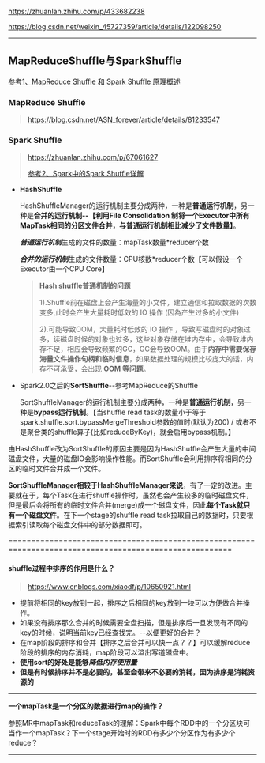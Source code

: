 https://zhuanlan.zhihu.com/p/433682238

https://blog.csdn.net/weixin_45727359/article/details/122098250

---

## MapReduceShuffle与SparkShuffle

[参考1、MapReduce Shuffle 和 Spark Shuffle 原理概述](https://www.cnblogs.com/xiaodf/p/10650921.html)

### MapReduce Shuffle

> https://blog.csdn.net/ASN_forever/article/details/81233547

### Spark Shuffle

> https://zhuanlan.zhihu.com/p/67061627
>
> [参考2、Spark中的Spark Shuffle详解](https://www.cnblogs.com/xueqiuqiu/articles/12979864.html)

- **HashShuffle**

  HashShuffleManager的运行机制主要分成两种，一种是**普通运行机制**，另一种是**合并的运行机制--【利用File Consolidation 制将一个Executor中所有MapTask相同的分区文件合并，与普通运行机制相比减少了文件数量】**。

  ***普通运行机制***生成的文件的数量：mapTask数量*reducer个数

  ***合并的运行机制***生成的文件数量：CPU核数*reducer个数【可以假设一个Executor由一个CPU Core】

  > **Hash shuffle普通机制的问题**
  >
  > 1).Shuffle前在磁盘上会产生海量的小文件，建立通信和拉取数据的次数变多,此时会产生大量耗时低效的 IO 操作 (因為产生过多的小文件)
  >
  > 2).可能导致OOM，大量耗时低效的 IO 操作 ，导致写磁盘时的对象过多，读磁盘时候的对象也过多，这些对象存储在堆内存中，会导致堆内存不足，相应会导致频繁的GC，GC会导致OOM。由于**内存中需要保存海量文件操作句柄和临时信息**，如果数据处理的规模比较庞大的话，内存不可承受，会出现 **OOM 等问题**。

- Spark2.0之后的**SortShuffle**--参考MapReduce的Shuffle

  SortShuffleManager的运行机制主要分成两种，一种是**普通运行机制**，另一种是**bypass运行机制**。【当shuffle read task的数量小于等于spark.shuffle.sort.bypassMergeThreshold参数的值时(默认为200)  /  或者不是聚合类的shuffle算子(比如reduceByKey)，就会启用bypass机制。】

  

由HashShuffle改为SortShuffle的原因主要是因为HashShuffle会产生大量的中间磁盘文件，大量的磁盘IO会影响操作性能。而SortShuffle会利用排序将相同的分区的临时文件合并成一个文件。

**SortShuffleManager相较于HashShuffleManager来说**，有了一定的改进。主要就在于，每个Task在进行shuffle操作时，虽然也会产生较多的临时磁盘文件，但是最后会将所有的临时文件合并(merge)成一个磁盘文件，因此**每个Task就只有一个磁盘文件**。在下一个stage的shuffle read task拉取自己的数据时，只要根据索引读取每个磁盘文件中的部分数据即可。

=======================================================================================================

#### shuffle过程中排序的作用是什么？

> https://www.cnblogs.com/xiaodf/p/10650921.html

- 提前将相同的key放到一起，排序之后相同的key放到一块可以方便做合并操作。
- 如果没有排序那么合并的时候需要全盘扫描，但是排序后一旦发现有不同的key的时候，说明当前key已经查找完。--以便更好的合并？
- 在map阶段的排序和合并【排序之后合并可以快一点？？】可以缓解reduce阶段的排序的内存消耗，map阶段可以溢出写道磁盘中。
- **使用sort的好处是能够*降低内存使用量***
- **但是有时候排序并不是必要的，甚至会带来不必要的消耗，因为排序是消耗资源的**

---

**一个mapTask是一个分区的数据进行map的操作？**

参照MR中mapTask和reduceTask的理解：Spark中每个RDD中的一个分区块可当作一个mapTask？下一个stage开始时的RDD有多少个分区作为有多少个reduce？

---

